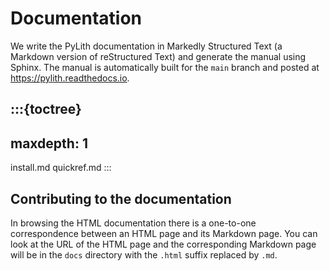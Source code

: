 # Documentation

We write the PyLith documentation in Markedly Structured Text (a Markdown version of reStructured Text) and generate the manual using Sphinx.
The manual is automatically built for the `main` branch and posted at <https://pylith.readthedocs.io>.

:::{toctree}
---
maxdepth: 1
---
install.md
quickref.md
:::

## Contributing to the documentation

In browsing the HTML documentation there is a one-to-one correspondence between an HTML page and its Markdown page.
You can look at the URL of the HTML page and the corresponding Markdown page will be in the `docs` directory with the `.html` suffix replaced by `.md`.
